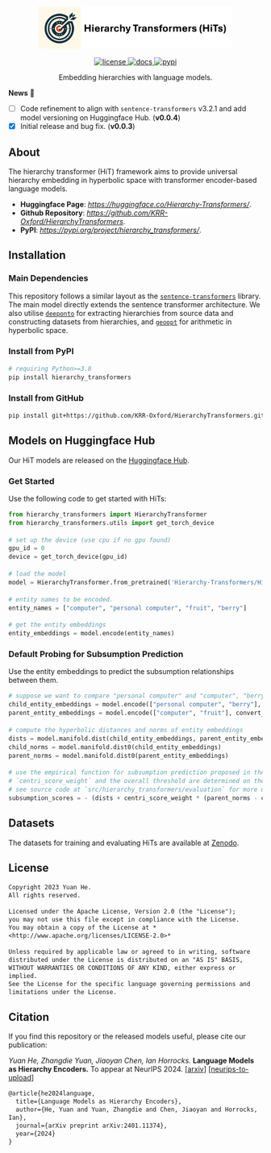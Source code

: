 <!---
Copyright 2023 Yuan He. All rights reserved.

Licensed under the Apache License, Version 2.0 (the "License");
you may not use this file except in compliance with the License.
You may obtain a copy of the License at

    http://www.apache.org/licenses/LICENSE-2.0

Unless required by applicable law or agreed to in writing, software
distributed under the License is distributed on an "AS IS" BASIS,
WITHOUT WARRANTIES OR CONDITIONS OF ANY KIND, either express or implied.
See the License for the specific language governing permissions and
limitations under the License.
-->

<p align="center">
  <a href="https://krr-oxford.github.io/DeepOnto/">
    <img alt="deeponto" src="https://raw.githubusercontent.com/KRR-Oxford/HierarchyTransformers/main/docs/images/hit_logo.png" style="height: 6em;">
  </a>
</p>


<p align="center">
    <a href="https://github.com/KRR-Oxford/HierarchyTransformers/blob/main/LICENSE">
        <img alt="license" src="https://img.shields.io/github/license/KRR-Oxford/HierarchyTransformers">
    </a>
    <a href="https://huggingface.co/Hierarchy-Transformers">
        <img alt="docs" src="https://img.shields.io/badge/website-online-informational">
    </a>
    <a href="https://pypi.org/project/hierarchy_transformers/">
        <img alt="pypi" src="https://img.shields.io/pypi/v/deeponto">
    </a>
</p>

<p align="center">
  Embedding hierarchies with language models.
</p>

**News** :newspaper:

- [ ] Code refinement to align with `sentence-transformers` v3.2.1 and add model versioning on Huggingface Hub. (**v0.0.4**)
- [X] Initial release and bug fix. (**v0.0.3**)

## About

The hierarchy transformer (HiT) framework aims to provide universal hierarchy embedding in hyperbolic space with transformer encoder-based language models.

- **Huggingface Page**: *<https://huggingface.co/Hierarchy-Transformers/>*.
- **Github Repository**: *<https://github.com/KRR-Oxford/HierarchyTransformers>*. 
- **PyPI**: *<https://pypi.org/project/hierarchy_transformers/>*. 

## Installation

### Main Dependencies

This repository follows a similar layout as the [`sentence-transformers`](https://www.sbert.net/index.html) library. The main model directly extends the sentence transformer architecture. We also utilise [`deeponto`](https://krr-oxford.github.io/DeepOnto/) for extracting hierarchies from source data and constructing datasets from hierarchies, and [`geoopt`](https://geoopt.readthedocs.io/en/latest/index.html) for arithmetic in hyperbolic space.

### Install from PyPI

```bash
# requiring Python>=3.8
pip install hierarchy_transformers
```

### Install from GitHub

```bash
pip install git+https://github.com/KRR-Oxford/HierarchyTransformers.git
```

## Models on Huggingface Hub

Our HiT models are released on the [Huggingface Hub](https://huggingface.co/Hierarchy-Transformers).

### Get Started

Use the following code to get started with HiTs:

```python
from hierarchy_transformers import HierarchyTransformer
from hierarchy_transformers.utils import get_torch_device

# set up the device (use cpu if no gpu found)
gpu_id = 0
device = get_torch_device(gpu_id)

# load the model
model = HierarchyTransformer.from_pretrained('Hierarchy-Transformers/HiT-MiniLM-L12-WordNet', device)

# entity names to be encoded.
entity_names = ["computer", "personal computer", "fruit", "berry"]

# get the entity embeddings
entity_embeddings = model.encode(entity_names)
```

### Default Probing for Subsumption Prediction

Use the entity embeddings to predict the subsumption relationships between them.

```python
# suppose we want to compare "personal computer" and "computer", "berry" and "fruit"
child_entity_embeddings = model.encode(["personal computer", "berry"], convert_to_tensor=True)
parent_entity_embeddings = model.encode(["computer", "fruit"], convert_to_tensor=True)

# compute the hyperbolic distances and norms of entity embeddings
dists = model.manifold.dist(child_entity_embeddings, parent_entity_embeddings)
child_norms = model.manifold.dist0(child_entity_embeddings)
parent_norms = model.manifold.dist0(parent_entity_embeddings)

# use the empirical function for subsumption prediction proposed in the paper
# `centri_score_weight` and the overall threshold are determined on the validation set
# see source code at `src/hierarchy_transformers/evaluation` for more details about our implementation for the hyperparameter tuning.
subsumption_scores = - (dists + centri_score_weight * (parent_norms - child_norms))
```

## Datasets

The datasets for training and evaluating HiTs are available at [Zenodo](https://zenodo.org/doi/10.5281/zenodo.10511042).

## License



    Copyright 2023 Yuan He.
    All rights reserved.

    Licensed under the Apache License, Version 2.0 (the "License");
    you may not use this file except in compliance with the License.
    You may obtain a copy of the License at *<http://www.apache.org/licenses/LICENSE-2.0>*

    Unless required by applicable law or agreed to in writing, software
    distributed under the License is distributed on an "AS IS" BASIS,
    WITHOUT WARRANTIES OR CONDITIONS OF ANY KIND, either express or implied.
    See the License for the specific language governing permissions and
    limitations under the License.

## Citation

If you find this repository or the released models useful, please cite our publication:

*Yuan He, Zhangdie Yuan, Jiaoyan Chen, Ian Horrocks.* **Language Models as Hierarchy Encoders.** To appear at NeurIPS 2024. [[arxiv](https://arxiv.org/abs/2401.11374)] [[neurips-to-upload](to-upload)]

```
@article{he2024language,
  title={Language Models as Hierarchy Encoders},
  author={He, Yuan and Yuan, Zhangdie and Chen, Jiaoyan and Horrocks, Ian},
  journal={arXiv preprint arXiv:2401.11374},
  year={2024}
}
```
